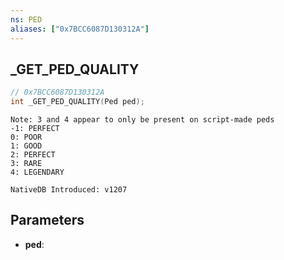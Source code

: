 ```yaml
---
ns: PED
aliases: ["0x7BCC6087D130312A"]
---
```

## _GET_PED_QUALITY

```c
// 0x7BCC6087D130312A
int _GET_PED_QUALITY(Ped ped);
```

```
Note: 3 and 4 appear to only be present on script-made peds
-1: PERFECT
0: POOR
1: GOOD
2: PERFECT
3: RARE
4: LEGENDARY

NativeDB Introduced: v1207
```

## Parameters
* **ped**:
